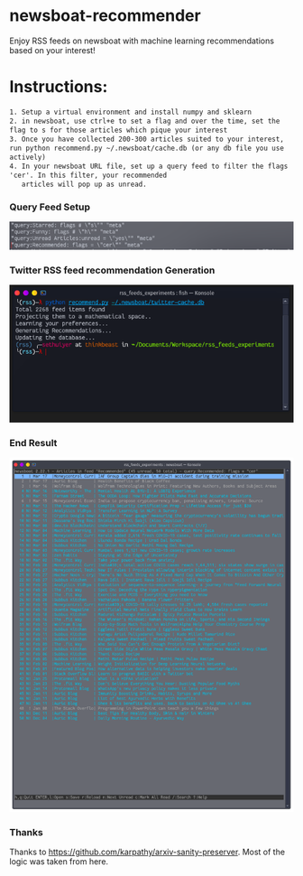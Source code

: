 # newsboat-recommender
Enjoy RSS feeds on newsboat with machine learning recommendations based on your interest!

# Instructions:
	1. Setup a virtual environment and install numpy and sklearn
	2. in newsboat, use ctrl+e to set a flag and over the time, set the flag to s for those articles which pique your interest 
	3. Once you have collected 200-300 articles suited to your interest, run python recommend.py ~/.newsboat/cache.db (or any db file you use actively)
	4. In your newsboat URL file, set up a query feed to filter the flags 'cer'. In this filter, your recommended
	   articles will pop up as unread.

### Query Feed Setup
![image](query_feed_setup.png)


### Twitter RSS feed recommendation Generation
![image](twitter_recommendations.png)

### End Result
![image](rss_feed_experiments.png)


### Thanks
Thanks to https://github.com/karpathy/arxiv-sanity-preserver. Most of the logic was taken from here.
